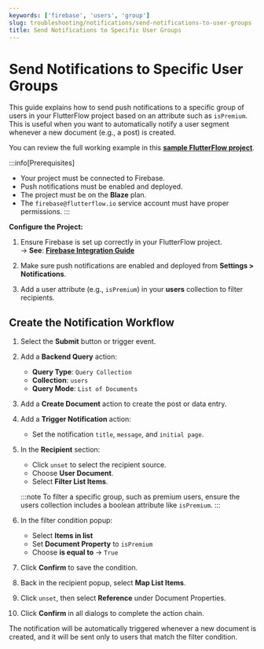 ```yaml
---
keywords: ['firebase', 'users', 'group']
slug: troubleshooting/notifications/send-notifications-to-user-groups
title: Send Notifications to Specific User Groups
---
```


# Send Notifications to Specific User Groups

This guide explains how to send push notifications to a specific group of users in your FlutterFlow project based on an attribute such as `isPremium`. This is useful when you want to automatically notify a user segment whenever a new document (e.g., a post) is created.

You can review the full working example in this **[sample FlutterFlow project](https://app.flutterflow.io/project/auto-notification-2bm5hz)**.

:::info[Prerequisites]
- Your project must be connected to Firebase.
- Push notifications must be enabled and deployed.
- The project must be on the **Blaze** plan.
- The `firebase@flutterflow.io` service account must have proper permissions.
:::

**Configure the Project:**

1. Ensure Firebase is set up correctly in your FlutterFlow project.  
   → **See**: **[Firebase Integration Guide](/integrations/firebase/overview)**

2. Make sure push notifications are enabled and deployed from **Settings > Notifications**.

3. Add a user attribute (e.g., `isPremium`) in your **users** collection to filter recipients.

## Create the Notification Workflow

1. Select the **Submit** button or trigger event.
2. Add a **Backend Query** action:
   - **Query Type**: `Query Collection`
   - **Collection**: `users`
   - **Query Mode**: `List of Documents`

3. Add a **Create Document** action to create the post or data entry.

4. Add a **Trigger Notification** action:
   - Set the notification `title`, `message`, and `initial page`.

5. In the **Recipient** section:
   - Click `unset` to select the recipient source.
   - Choose **User Document**.
   - Select **Filter List Items**.

   :::note
   To filter a specific group, such as premium users, ensure the users collection includes a boolean attribute like `isPremium`.
   :::

6. In the filter condition popup:
   - Select **Items in list**
   - Set **Document Property** to `isPremium`
   - Choose **is equal to** → `True`

7. Click **Confirm** to save the condition.
8. Back in the recipient popup, select **Map List Items**.
9. Click `unset`, then select **Reference** under Document Properties.
10. Click **Confirm** in all dialogs to complete the action chain.

The notification will be automatically triggered whenever a new document is created, and it will be sent only to users that match the filter condition.
